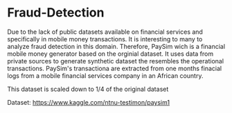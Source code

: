 # Fraud-Detection

Due to the lack of public datasets available on financial services and specifically in mobile money transactions. It is interesting to many to analyze fraud detection in this domain. Therefore, PaySim wich is a financial mobile money generator based on the orginial dataset. It uses data from private sources to generate synthetic dataset the resembles the operational transactions. PaySim's transactiona are extracted from one months finacial logs from a mobile financial services company in an African country.

This dataset is scaled down to 1/4 of the original dataset

Dataset:
https://www.kaggle.com/ntnu-testimon/paysim1
